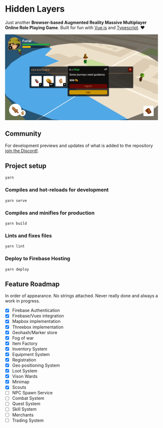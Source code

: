 # Hidden Layers

Just another **Browser-based Augmented Reality Massive Multiplayer Online Role Playing Game**. Built for fun with [Vue.js](https://github.com/vuejs/vue) and [Typescript](https://github.com/microsoft/typescript). :heart:

![Hidden Layers UI](./public/demo.png 'Hidden Layers')

## Community

For development previews and updates of what is added to the repository [join the Discord!](https://discord.gg/dZr5hX).

## Project setup

```
yarn
```

### Compiles and hot-reloads for development

```
yarn serve
```

### Compiles and minifies for production

```
yarn build
```

### Lints and fixes files

```
yarn lint
```

### Deploy to Firebase Hosting

```
yarn deploy
```

## Feature Roadmap

In order of appearance. No strings attached. Never really done and always a work in progress.

-   [x] Firebase Authentication
-   [x] Firebase/Vuex integration
-   [x] Mapbox implementation
-   [x] Threebox implementation
-   [x] Geohash/Marker store
-   [x] Fog of war
-   [x] Item Factory
-   [x] Inventory System
-   [x] Equipment System
-   [x] Registration
-   [x] Geo positioning System
-   [x] Loot System
-   [x] Vison Wards
-   [x] Minimap
-   [x] Scouts
-   [ ] NPC Spawn Service
-   [ ] Combat System
-   [ ] Quest System
-   [ ] Skill System
-   [ ] Merchants
-   [ ] Trading System
